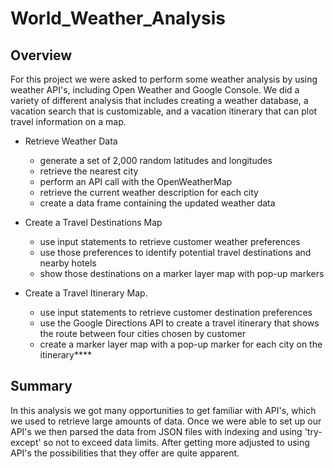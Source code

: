 # World_Weather_Analysis
## Overview

For this project we were asked to perform some weather analysis by using weather API's, including Open Weather and Google Console. We did a variety of different analysis that includes creating a weather database, a vacation search that is customizable, and a vacation itinerary that can plot travel information on a map.

* Retrieve Weather Data
  * generate a set of 2,000 random latitudes and longitudes
  * retrieve the nearest city
  * perform an API call with the OpenWeatherMap
  * retrieve the current weather description for each city
  * create a data frame containing the updated weather data

* Create a Travel Destinations Map
  * use input statements to retrieve customer weather preferences
  * use those preferences to identify potential travel destinations and nearby hotels
  * show those destinations on a marker layer map with pop-up markers

* Create a Travel Itinerary Map.
  * use input statements to retrieve customer destination preferences
  * use the Google Directions API to create a travel itinerary that shows the route between four cities chosen by customer
  * create a marker layer map with a pop-up marker for each city on the itinerary****

## Summary 
In this analysis we got many opportunities to get familiar with API's, which we used to retrieve large amounts of data. Once we were able to set up our API's we then parsed the data from JSON files with indexing and using 'try-except' so not to exceed data limits. After getting more adjusted to using API's the possibilities that they offer are quite apparent.
